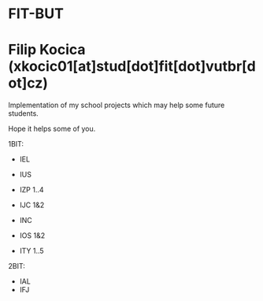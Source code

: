 # FIT-BUT

# Filip Kocica (xkocic01[at]stud[dot]fit[dot]vutbr[dot]cz)

Implementation of my school projects
which may help some future students.

Hope it helps some of you.

1BIT:

 + IEL
 + IUS
 + IZP 1..4
 
 + IJC 1&2
 + INC
 + IOS 1&2
 + ITY 1..5
 
2BIT:

 + IAL
 + IFJ